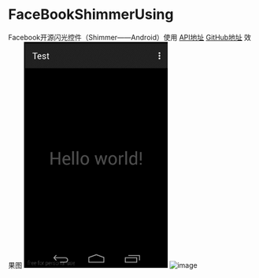 # FaceBookShimmerUsing 
Facebook开源闪光控件（Shimmer——Android）使用
[API地址](http://facebook.github.io/shimmer-android/javadoc/index.html)
[GitHub地址](https://github.com/facebook/shimmer-android)
效果图
![image](https://github.com/StrangerMosr/FaceBookShimmerUsing/blob/master/shimmerUsing.gif)
![image](https://github.com/StrangerMosr/FaceBookShimmerUsing/blob/master/shimmerEffect.gif)
